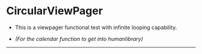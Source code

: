 CircularViewPager
===================

* This is a viewpager functional test with infinite looping capability.

* *(For the calendar function to get into humanlibrary)* 


*****
